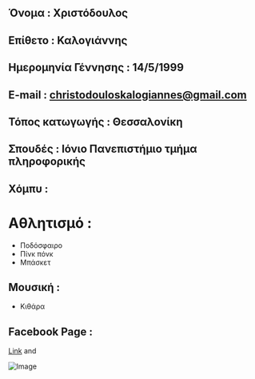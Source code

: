 

## Όνομα : Χριστόδουλος
## Επίθετο : Καλογιάννης
## Ημερομηνία Γέννησης : 14/5/1999
## E-mail : christodouloskalogiannes@gmail.com
## Τόπος κατωγωγής : Θεσσαλονίκη

## Σπουδές : Ιόνιο Πανεπιστήμιο τμήμα πληροφορικής




 ## Χόμπυ :
 
 # Αθλητισμό :
- Ποδόσφαιρο
- Πίνκ πόνκ
- Μπάσκετ

## Μουσική :
- Κιθάρα

## Facebook Page :

[Link](https://el-gr.facebook.com/xristodoulos.kalogiannis) and 

![Image](src)
```
